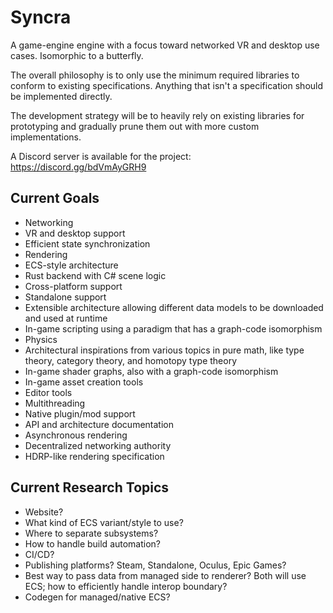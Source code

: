 # Syncra

A game-engine engine with a focus toward networked VR and desktop use cases. Isomorphic to a butterfly.

The overall philosophy is to only use the minimum required libraries to conform to existing specifications. Anything that isn't a specification should be implemented directly.

The development strategy will be to heavily rely on existing libraries for prototyping and gradually prune them out with more custom implementations.

A Discord server is available for the project: https://discord.gg/bdVmAyGRH9

## Current Goals

- Networking
- VR and desktop support
- Efficient state synchronization
- Rendering
- ECS-style architecture
- Rust backend with C# scene logic
- Cross-platform support
- Standalone support
- Extensible architecture allowing different data models to be downloaded and used at runtime
- In-game scripting using a paradigm that has a graph-code isomorphism
- Physics
- Architectural inspirations from various topics in pure math, like type theory, category theory, and homotopy type theory
- In-game shader graphs, also with a graph-code isomorphism
- In-game asset creation tools
- Editor tools
- Multithreading
- Native plugin/mod support
- API and architecture documentation
- Asynchronous rendering
- Decentralized networking authority
- HDRP-like rendering specification

## Current Research Topics

- Website?
- What kind of ECS variant/style to use?
- Where to separate subsystems?
- How to handle build automation?
- CI/CD?
- Publishing platforms? Steam, Standalone, Oculus, Epic Games?
- Best way to pass data from managed side to renderer? Both will use ECS; how to efficiently handle interop boundary?
- Codegen for managed/native ECS?